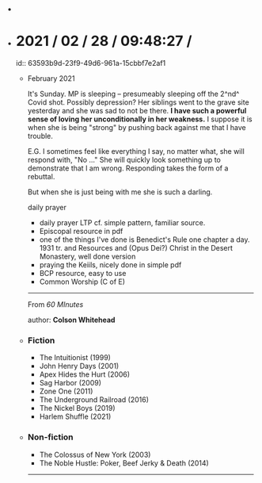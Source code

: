 -
- # 2021 / 02 / 28 / 09:48:27 /
  id:: 63593b9d-23f9-49d6-961a-15cbbf7e2af1
	- February 2021
	  
	  It's Sunday. MP is sleeping – presumeably sleeping off the 2^nd^ Covid shot. Possibly depression? Her siblings went to the grave site yesterday and she was sad to not be there. **I have such a powerful sense of loving her unconditionally in her weakness.** I suppose it is when she is being "strong" by pushing back against me that I have trouble.
	  
	  E.G. I sometimes feel like everything I say, no matter what, she will respond with, "No ..." She will quickly look something up to demonstrate that I am wrong. Responding takes the form of a rebuttal.
	  
	  But when she is just being with me she is such a darling.
	  
	  daily prayer
	  
	  * daily prayer LTP  cf. simple pattern, familiar source.
	  * Episcopal resource  in pdf
	  * one of the things I've done is Benedict's Rule one chapter a day. 1931 tr.  and Resources  and (Opus Dei?) Christ in the Desert Monastery, well done version
	  * praying the Keiils, nicely done in simple pdf
	  * BCP resource, easy to use
	  * Common Worship (C of E)
	  
	  ---
	  
	  From *60 MInutes*
	  
	  author: **Colson Whitehead**
	- ### Fiction
	  
	  * The Intuitionist (1999)
	  * John Henry Days (2001)
	  * Apex Hides the Hurt (2006)
	  * Sag Harbor (2009)
	  * Zone One (2011)
	  * The Underground Railroad (2016)
	  * The Nickel Boys (2019)
	  * Harlem Shuffle (2021)
	- ### Non-fiction
	  
	  * The Colossus of New York (2003)
	  * The Noble Hustle: Poker, Beef Jerky & Death (2014)
	  
	  ---
	  
	  <!-- Exported from TiddlyWiki at 19:18, 22nd October 2022 -->